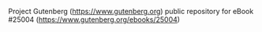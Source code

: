Project Gutenberg (https://www.gutenberg.org) public repository for eBook #25004 (https://www.gutenberg.org/ebooks/25004)

